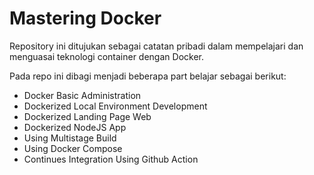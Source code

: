 # Mastering Docker

Repository ini ditujukan sebagai catatan pribadi dalam mempelajari dan menguasai teknologi container dengan Docker.

Pada repo ini dibagi menjadi beberapa part belajar sebagai berikut:
- Docker Basic Administration
- Dockerized Local Environment Development
- Dockerized Landing Page Web
- Dockerized NodeJS App
- Using Multistage Build
- Using Docker Compose
- Continues Integration Using Github Action

